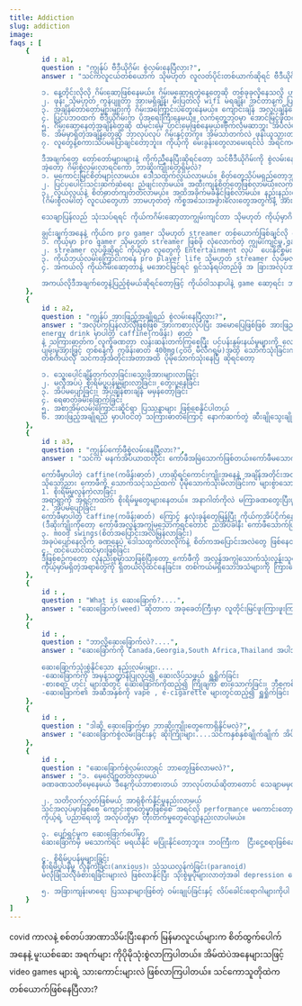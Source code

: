 ```yaml
---
title: Addiction
slug: addiction
image:
faqs : [
    {
        id : a1,
        question : "ကျွန်ုပ် ဗီဒီယိုဂိမ်း စွဲလမ်းနေပြီလား?",
        answer : "သင်ကလူငယ်တစ်ယောက် သိုမဟုတ် လူလတ်ပိုင်းတစ်ယာက်ဆိုရင် ဗီဒီယိုဂိမ်းကို အနည်းနဲ့အများတော့ ဆော့ဖူးကြမှာပါ။ 2018 ခုနှစ်မှာ အမေရိကန်နိုင်ငံရဲ့ လူငယ် 97% ဟာဗီဒီယိုဂိမ်းဆော့ကစားကြပါတယ် အဲ့ဒီဗီဒီယိုဂိမ်းဆော့ကစားတဲ့ သူတွေထဲကမှ 50% ကျော်ဟာ ခကြာခဏဆိုသလို ဂိမ်းကစားကြပါတယ်။ကျန်အချိုကတော့ ကြာကြာမှတစ်ခါဆော့ကြတယ်ဆိုပါတော့။ အခုလို နည်းပညာတွေပိုမိုတိုးတက်လာပြီး ဖွံဖြိုးလာတာနဲ့အမျှ ဗီဒီယိုဂိမ်းဆိုတာဟာ လူတိုင်းနဲ့ မဖြစ်မနေလောက်ကို ထိတွေ့နေရပါတယ်၊နောက်လဲပိုမိုအဆင့်မြင့်တဲ့ ဗီဒီယိုဂိမ်းပေါင်းစုံနဲ့ ထိတွေ့နေရပါတော့မယ်။ ဒါပေမဲ့ ဗီဒီယိုဂိမ်းကြောင့်တော့ ကိုယ့်ဘဝတွေ တန်ဖိုးရှိတဲ့အချိန်တွေကို ဆုံးရှုးမခံပါနဲ့။ ဗီဒီယိုဂိမ်းက ကိုယ့်ဘဝကို ဖျက်စီးနေပြီလား ဆိုရင်တော့ ဒီချက်တွေတွေထဲကဘယ်နှချက် ကိုယ်နဲ့ကိုက်ညီနေလဲ ဆိုတာကိုစမ်းစစ်ကြည့်ပါ

        ၁. နေ့တိုင်းလိုလို ဂိမ်းဆော့ဖြစ်နေမယ်။ ဂိမ်းမဆော့ရတဲ့နေ့တွေဆို တစ်ခုခုလိုနေသလို ဟာတာတာဖြစ်နေမယ်။
        ၂. ဖုန်း သိုမဟုတ် ကွန်ပျူတာ အားမရှိချိန်၊ မီးပြတ်လို wifi မရချိန်၊ အင်တာနက် ပြတ်တောက်နေချိန်တွေမှာ ဘာလုပ်လိုဘာကိုင်ရမှန်းမသိဖြစ်နေမယ်။ ဂိမ်းဆော့နေကျအချိန်တွေမှာ ဂိမ်းမဆော့လိုမရရင် ဘာလုပ်လို ဘာကိုင်ရမှန်းမသိ ဖြစ်နေမယ်။
        ၃. အချိန်တော်တော်များများကို ဂိမ်းအကြောင်းပဲတွေးနေမယ်။ ကျောင်းချိန် အလုပ်ချိန်တွေမှာတောင် ငါ့ဂိမ်း skill တက်အောင် ဘယ်လိုလုပ်ရမလဲတို၊ ညအိမ်ပြန်ရောက်ရင် ဂိမ်းဆော့ရမယ့်အကြောင်းတိုကိုပဲ တွေးနေမိမယ်။ ညအိပ်ရင်တောင် အိပ်မပျော်ခင်ထိ ဂိမ်းပဲစိတ်ထဲရောက်နေမယ်။
        ၄. ပြင်ပဘဝထက် ဗီဒီယိုဂိမ်းက ပိုအရေးကြီးနေမယ်။ လက်တွေ့ဘဝမှာ အောင်မြင်ဖိုထက် ဂိမ်းထဲမှာ အောင်မြင်ဖိုကို ပိုအလေးထားနေတယ်။
        ၅. ဂိမ်းဆော့နေတဲ့အချိန်တွေဆို ထမင်းမေ့ ဟင်းမေ့ဖြစ်နေမယ်။ဗိုက်လဲမဆာဘူး အိပ်လဲမအိပ်ချင်ဘူး။
        ၆. အိမ်မှာရှိတဲ့အချိန်တွေဆို ဘာလုပ်လုပ် ဂိမ်းနှင့်တကွ။ အိမ်သာတက်လဲ ဖုန်းယူသွားတယ် ၊ ထမင်းစားလဲ ဖုန်းကြည့်နေရင်းစားတယ်၊ မိသားစုဝင်တွေနဲ့ ခရီးသွားလဲ အားရင်အားသလို ဂိမ်းဆော့တယ်။
        ၇. လူတွေနဲ့စကားသိပ်မပြောချင်တော့ဘူး။ ကိုယ့်ကို မေးခွန်းတွေလာမေးရင်လဲ အရင်ကထက် စိတ်မရှည်တော့ဘူး။

        ဒီအချက်တွေ တော်တော်များများနဲ့ ကိုက်ညီနေပြီးဆိုရင်တော့ သင်ဗီဒီယိုဂိမ်းကို စွဲလမ်းနေပါပြီ။
        အဲ့တော့ ဂိမ်းစွဲလမ်းလာရင်ကော ဘာဆိုးကျိုးတွေရှိမလဲ?
        ၁. မကောင်းမြင်စိတ်များလာမယ်။ ဒေါသထွက်လွယ်လာမယ်။ စိတ်တွေသိပ်မရှည်တော့ဘူး။
        ၂. ပြင်ပပေါင်းသင်းဆက်ဆံရေး ညံဖျင်းလာမယ်။ အထီးကျန်စိတ်တွေဖြစ်လာမယ်။လက်တွေ့ဘဝ လူအများကြားထဲရောက်ရင် အလိုလိုအားငယ်နေမယ်။
        ၃. လွယ်လွယ်နဲ့ စိတ်ဓာတ်ကျတတ်လာမယ်။ အထိအခိုက်မခံနိုင်ဖြစ်လာမယ်။ နည်းနည်းပြောခံရတာနဲ့ ဝမ်းနည်းမယ် ဒေါသထွက်မယ်။ 
        (ဂိမ်းစွဲလမ်းတဲ့ လူငယ်တွေဟာ ဘာမဟုတ်တဲ့ ကိစ္စအသေးအဖွားလေးတွေအတွက်နဲ့ အားငယ်ပြီး suicide လုပ်သွားတဲ့ ဥပမာဖြစ်ရပ်တွေလဲ ရှိပါတယ်။အခုထိလဲ ရှိနေစဲပါ)

        သေချာပြန်လည် သုံးသပ်ရရင် ကိုယ်ကဂိမ်းဆော့တာကျွမ်းကျင်တာ သိုမဟုတ် ကိုယ့်မှာဂိမ်း skin ဘယ်လောက်များတာ စတာတွေက လက်တွေ့ဘဝမှာ ဘယ်သူတွေအထင်ကြီးမယ်ထင်ပါသလဲ။ ဘယ်သူမှဂရုမစိုက်ပါ ကိုယ်နဲ့ဂိမ်းအတူဆော့နေကျ သူငယ်ချင်း အသိုင်းအဝိုင်းလောက်ကသာ စိတ်ဝင်စားချင် စိတ်ဝင်စားပါလိမ့်မယ်။ ဆိုလိုချင်တာက ဂိမ်းအတွက် ပိုက်ဆံတွေ သုံးနေသူတွေအနေနဲ့ ကိုယ်ရှာဖွေထားသော သိုမဟုတ် ကိုယ့်မိဘ ရှာဖွေထားသော ေငွများကို ဂိမ်းထဲမှာ သုံးပစ်မယ့်အစား လက်ရှိကိုယ့်ချစ်သူကို လက်ဆောင်လေးတွေပေးပါ။ ကိုယ့်ကို တန်ဖိုးထားတဲ့သူတွေအတွက် လက်ဆောင်လေးတွေ ဘာလေးတွေ ဖန်တီးပေးစေလိုပါတယ်။

        ချွင်းချက်အနေနဲ့ ကိုယ်က pro gamer သိုမဟုတ် streamer တစ်ယောက်ဖြစ်ချင်လို ဂိမ်းဆော့နေရပါတယ်ဆိုရင် ဒီအချက်တွေကို စဥ်းစားပါ။
        ၁. ကိုယ့်မှာ pro gamer သိုမဟုတ် streamer ဖြစ်ဖို လုံလောက်တဲ့ ကျွမ်းကျင်မှု,game skills,game sense တွေရှိရဲ့လား
        ၂. streamer လုပ်ဖိုဆိုရင် ကိုယ့်မှာ လူတွေကို Entertainment လုပ်  ပေးနိုင်စွမ်း ရှိရဲ့လား
        ၃. ကိုယ််ဘယ်လမ်းကြောင်းကနေ pro player life သိုမဟုတ် streamer လုပ်မလဲဆိုတဲ့ road map ရှိရဲ့လား
        ၄. အကယ်လို ကိုယ်ဂိမ်းဆော့တာနဲ့ မအောင်မြင်ရင် ရှင်သန်ရပ်တည်ဖို အ ခြားအလုပ်အကိုင် သိုမဟုတ် ဝင်ငွေလမ်းကြောင်း တစ်စုံတစ်ရာရှိပါသလား

        အကယ်လိုဒီအချက်တွေနဲ့ပြည့်စုံမယ်ဆိုရင်တော့ဖြင့် ကိုယ်ဝါသနာပါနဲ့ game ဆော့ရင်း ဘဝကိုရှင်သန်ရပ်တည် နိုင်အောင် စနစ်တကျကြိုးစားပါ။ အဲ့ဒါမှမဟုတ်ရင်တော့ ကိုယ့်တန်ဖိုးရှိတဲ့ အချိန်တွေကို အကျိုးရှိစွာ အသုံးချပါ။"
    },
    {
        id : a2,
        question : "ကျွန်ုပ် အားဖြည့်အချိုရည် စွဲလမ်းနေပြီလား?",
        answer : "အလုပ်ကပြန်လာလိုဖြစ်ဖြစ် အားကစားလုပ်ပြီး အမောပြေဖြစ်ဖြစ် အားဖြည့်အချိုရည်(energy drink) လေးတွေသောက်ဖြစ်ကြမယ်ထင်ပါတယ်။ 
        energy drink မှာပါတဲ့ caffine(ကဖိန်း) ဓာတ်
        နဲ့ သကြားဓာတ်က လူကိုခဏတာ လန်းဆန်းတက်ကြွစေပြီး ပင်ပန်းနွမ်းနယ်မှုများကို လျော့ကျစေပါတယ်။
        ပျမ်းမှုအားဖြင့် တစ်နေ့ကို ကဖိန်းဓာတ် 400mg(၄၀ဝ မီလီဂရမ်)အထိ သောက်သုံးခြင်းက ကျန်းမာရေးကို သိသိသာသာမထိခိုက်စေပါဘူး။ သိုသော်လဲ ပျမ်းမျှသာဖြစ်ပါတယ် ။မိမိအသက်အရွယ် ကိုယ်အလေးချိန်နဲ့ ကိုယ်ခံစွမ်းအားပေါ် မူတည်ပြီး အပြောင်းအလဲရှိပါတယ်။ သာမာန် အားဖြည့်အချိုရည် သံဗူးတစ်ဗူးမှာ ပျမ်းမျှအားဖြင့် ကဖိန်း 80 mg ပါဝင်ပါတယ်။ဆိုတော့သင်က လူလတ်ပိုင်းတစ်ယောက်ဆိုရင် တစ်ရက်ကို ၄-၅ ဘူးဝန်းကျင်အထိ သောက်သုံးနိုင်ပါတယ်။
        တစ်ကယ်လို သင်ကအဲ့အတိုင်းအတာအထိ ပိုမိုသောက်သုံးနေပြီ ဆိုရင်တော့ 

        ၁. သွေးပေါင်ချိန်တက်လာခြင်း၊သွေးဖိအားများလာခြင်း
        ၂. မလိုအပ်ပဲ စိုးရိမ်ပူပန်မှုများလာခြင်း၊ တွေးပူနေခြင်း
        ၃. အိပ်မပျော်ခြင်း၊ အိပ်ချိန်စားချိန် မမှန်တော့ခြင်း
        ၄. ရေဓာတ်ခမ်းခြောက်ခြင်း
        ၅. အစာအိမ်လမ်းကြောင်းဆိုင်ရာ ပြဿနာများ ဖြစ်စေနိုင်ပါတယ်
        ၆. အားဖြည့်အချိုရည် မှာပါဝင်တဲ့ သကြားဓာတ်ကြောင့် နောက်ဆက်တွဲ ဆီးချိုသွေးချို ရောဂါများထိပါ ဖြစ်လာနိုင်ပါတယ်"
    },
    {
        id : a3,
        question : "ကျွန်ုပ်ကော်ဖီစွဲလမ်းနေပြီလား?",
        answer : "သင်က မနက်အိပ်ယာထတိုင်း ကော်ဖီအမြဲသောက်ဖြစ်တယ်။ကော်ဖီမသောက်ဖြစ်တဲ့နေ့တွေဆိုစိတ်မပါသလို နေလို့ထိုင်လို့မကောင်းဖြစ်နေပါသလား။ အမေရိကန်နိုင်ငံရဲ့ ၆၂ ရာခိုင်းနှုန်းသောသူတွေဟာလဲ မနက်တိုင်း ကော်ဖီတစ်ခွက်အနည်းဆုံးသောက်သုံးကြပါတယ်။ ဆေးပညာအရ တစ်နေ့ကိုကော်ဖီ 400mg (၄၀၀ မီလီဂရမ်)၊ ခွက်အားဖြင့် ၄-၅ ခွက်အထိ သောက်သုံးခြင်းက ကျန်းမာရေးကို သိသိသာသာမထိခိုက်စေနိုင်ပါဘူး။ သို့သော်လဲပဲ လူတစ်ဦးနှင့်တစ်ဦးမတူညီသောကြောင့် အတိအကျသတ်မှတ်လို့မရပေ။ မိမိခန္တာကိုယ်အလေးချိန် အသက်အရွယ်နှင့် ကိုယ်ခံအား ပေါ်မူတည်ပြီး အပြောင်းအလဲရှိပါတယ်။ အကယ်လို့သင်က တစ်နေ့ကိုကော်ဖီ ၅ ခွက်လောက်ထက် ပိုမိုသောက်သုံးဖြစ်နေ​ြပီဆိုရင်တော့ သင့်ကျန်းမာရေးကို အထူးဂရုပြုသင့်ပါပြီ။

        ကော်ဖီမှာပါတဲ့ caffine(ကဖိန်းဓာတ်) ဟာဆိုရင်ကောင်းကျိုးအနေနဲ့ အချိန်အတိုင်းအတာတစ်ခုထိ လန်းဆန်းတက်ကြွစေပြီး အလုပ်များကို အာရုဏ်စူးစိုက်မှုကောင်းစွာ လုပ်ဆောင်နိုင်ပါတယ်။ ဒါ့အပြင် ကိုယ်ရောစိတ်ပါ ပင်ပန်းနွမ်းနယ်မှုများကို လျော့ကျစေနိုင်ပါတယ်။ 
        သိုသော်ညား ကောဖီကို သောက်သင့်သည်ထက် ပိုမိုသောက်သုံးမိလာခြင်းက များစွာသော ကိုယ်ရောစိတ်ပါ မကျန်းမာမှူများကို ဖြစ်စေနိုင်ပါတယ်။
        1. စိုးရိမ်မှုလွန်ကဲလာခြင်း
        အရာရာကို အရင်ကထက် စိုးရိမ်မှုတွေများနေတယ်။ အနာဂါတ်ကိုလဲ မကြာခဏတွေးပြီးပူနေတာမျိုးတွေ၊မလိုအပ်ပဲ စိုးရိမ်ပူပန်မှုလွန်ကဲတာမျိုးတွေ ဖြစ်လာနိုင်ပါတယ်။
        2. အိပ်မပျော်ခြင်း
        ကော်ဖီမှာပါတဲ့ caffine(ကဖိန်းဓာတ်) ကြောင့် နှလုံးခုန်တွေမြန်ပြီး ကိုယ်ကအိပ်ငိုက်နေတာတောင်မှ အိပ်မပျော်နိုင်တာမျိုးတွေ ဖြစ်နိုင်ပါတယ်။ ဒါကြောင့် နောက်နေ့မှာ အိပ်ရေးမဝတာနဲ့အတူ အိပ်ရေးမဝတာရဲ့ နောက်ဆက်တွဲ ပြဿနာတွေဖြစ်တဲ့ စိတ်မရှည်တာ၊ဒေါသထွက်လွယ်တာ ၊ မကောင်းမြင်မှုများနေတာမျိုးတွေလဲ ကြုံတွေ့နိုင်ပါတယ်။
        (ဒီဆိုးကျိုးကိုတော့ ကော်ဖီအလွန်အကျွံမသောက်ရင်တောင် ညအိပ်ခါနီး ကော်ဖီသောက်ဖြစ်တဲ့အခါတွေမှာလဲ ကြုံနိုင်ပါတယ်)
        ၃. mood swings(စိတ်အပြောင်းအလဲမြန်လာခြင်း)
        အခုပဲပျော်နေလိုက် ခဏနေပဲ ဒေါသထွက်လာလိုက်နဲ့ စိတ်ကအပြောင်းအလဲတွေ ဖြစ်နေတတ်ပါတယ်။
        ၄. ထင်ယောင်ထင်မှားဖြစ်ခြင်း
        ဒီဖြစ်စဥ်ကတော့ လူနည်းစုမှာသာဖြစ်ပြီးတော့ ကော်ဖီကို အလွန်အကျွံသောက်သုံးလွန်းသူတွေမှာသာ တွေ့ရနိုင်တဲ့ ဖြစ်တောင့်ဖြစ်ခဲ ဖြစ်စဥ်ဖြစ်ပါတယ်။
        ကိုယ့်မှာမရှိတဲ့အရာတွေကို ရှိတယ်လိုထင်နေခြင်း။ တစ်ကယ်မရှိသောအသံများကို ကြားနေရခြင်း။ တစ်ကယ်မရှိသော လူပုဂ္ဂိုလ်များ အရာဝတ္ထုများကို မြင်နေရခြင်း။ ၎င်းမှာ ဦးနှောက်က အတုအယောင် သီတင်းမှားများကို ထုတ်လွှတ်လာသောကြောင့်ဖြစ်ပါတယ်။"
    },
    {
        id : ,
        question : "What is ဆေးခြောက်?....",
        answer : "ဆေးခြောက်(weed) ဆိုတာက အခုခေတ်ကြီးမှာ လူတိုင်းမြင်ဖူးကြားဖူးကြမှာပါ။ စစ်တပ်အာဏာသိမ်းပြီးနောက်ပိုင်း လူငယ်အတော်အများဟာ ဆေးခြောက်နှင့် အခြားမူးယစ်ဆေးဝါး အရက်​ေသဇာတွေကို စိတ်ထွက်ပေါက်အနေနဲ့  သုံးစွဲလာခဲ့ကြပါတယ်။ တချို့လူငယ်အသိုင်းအဝိုင်းတွေမှာဆို ဆေးခြောက်မသောက်ဖူးရင် ခေတ်မမှီဘူး ဆိုတာမျိုးထိပါရှိလာပါတယ်။ 2022 June မှာ အိမ်နီးချင်းနိုင်ငံဖြစ်တဲ့ ထိုင်းမှာပါ ဆေးခြောက်ကို တရားမဝင်မူးယစ်ဆေးစာရင်းမှ ထုတ်ပယ်ပြီးနောက် မြန်မာနိုင်ငံကိုပါ ဆေးခြောက်အရင်းအမြစ်တွေ ပိုမိုရောက်ရှိလာပါတယ်။"
    },
    {
        id : ,
        question : "ဘာလို့ဆေးခြောက်လဲ?....",
        answer : "ဆေးခြောက်ကို Canada,Georgia,South Africa,Thailand အပါအဝင် နိုင်ငံအများအပြားက တရားမဝင်မူးယစ်ဆေးစာရင်းကနေ တရားဝင် ထုတ်ပယ်ထားပါတယ်။ ဘာကြောင့်လဲပြောရရင် ဆေးခြောက်က အခြားသောမူးယစ်ဆေးဝါးများနဲ့မတူပဲ မူးပြီးမယစ်လို့ပါ။ ဆေးခြောက်သုံးစွဲထားချိန်မှာ ရီရီငွေ့ငွေ့နဲ့ လေပေါ်ပျံနေသလို အောက်ပြန်ကျသွားသလိုနဲ့ ခေတ်စကားအရ လွင့်နေတယ်ပေါ့ဗျာ။ အဲ့အချိန်မှာဆို သင်က ဘာလုပ်လုပ် ပျော်နေပါလိမ့်မယ် အကုန်လုံးကိုလဲ အကောင်းမြင်ပြီး အရာရာဟာအေးချမ်းနေပါလိမ့်မယ်။ ခဏအကြာမှာတော့ မှိန်းလာပြီး အိပ်ပျော်သွားမယ်၊ နိုးလာရင် ဗိုက်ဆာပြီး ဘာစားစား စားကောင်းနေပါတယ်။တချို့ဆို ဆေးခြောက်သောက်ပြီး ခဏအတွင်းမှာတင် စားကောင်းသောက်ကောင်းဖြစ်သွားပါပြီ။မီးဖိုချောင်ထဲက ခရမ်းချဥ်သီးစိမ်းလဲ စားလို့မြိန်နေရာ။ ဘယ်သူ့မှလဲ အန္တာရယ်မပေးဘူး။အိုကေနားစားပဲလေ။
        
        ဆေးခြောက်သုံးစွဲနိုင်သော နည်းလမ်းများ....
        -ဆေးခြောက်ကို အမှန့်သတ္ဍာန်​​ပြုလုပ်၍ ဆေးလိပ်သဖွယ် ရှူရှိုက်ခြင်း
        -စားစရာ ဟင်း များထဲတွင် ဆေးခြောက်ကိုထည့်၍ ကြိုချက် စားသောက်ခြင်း၊ ဘီစကစ်ကဲ့သို့သော မုန့်များထဲတွင် ဆေးခြောက်ကို ထည့်သွင်းပြုလုပ်၍ စားသုံးခြင်း 
        -ဆေးခြောက်၏ အဆီအနှစ်ကို vape , e-cigarette များတွင်ထည့်၍ ရှူရှိုက်ခြင်း စသဖြင့် နည်းလမ်းမျိုးစုံနဲ့ သုံးစွဲနိုင်ပါတယ်"
    },
    {
        id : ,
        question : "ဒါဆို ဆေးခြောက်မှာ ဘာဆိုးကျိုးတွေကောရှိနိုင်မလဲ?",
        answer : "ဆေးခြောက်စွဲလမ်းခြင်းနှင့် ဆိုးကြိုးများ....သင်ကနှစ်နှစ်ချိုက်ချိုက် အိပ်ပျော်ချင်လို့ ဖြစ်စေ ပျော်ချင်လို့ပဲဖြစ်စေ ဆေးခြောက်ကို သုံးစွဲတဲ့ရက်တွေစိပ်လာပြီ နေ့တိုင်းလိိုလိုသုံးစွဲဖြစ်လာပြီ ဆိုရင်တော့ သူ့ရဲ့ဆိုးကျိုးတွေ သင့်အပေါ်သက်ရောက်နေပြီးနှင့်လောက်ပါပြီ။အိပ်ပျော်ချင်လို့ ဆေးခြောက်သောက်ရင်းကနေ ဆေးခြောက်မှ မသောက်ရရင် အိပ်မပျော်ဘူး ဆိုတဲ့အခြေအနေကို လေးငါးရက် တစ်ပတ်အတွင်း ရောက်ရှိသွားနိုင်ပါတယ်။"
    },
    {
        id : ,
        question : "ဆေးခြောက်စွဲလမ်းလာရင် ဘာတွေဖြစ်လာမလဲ?",
        answer : "၁. မေ့လျော့တတ်လာမယ် 
        ခဏခဏသတိမေ့နေမယ် ဒီနေ့ကိုယ်ဘာစားတယ် ဘာလုပ်တယ်ဆိုတာတောင် သေချာမမှတ်မိတာမျိုး

        ၂. သတိလက်လွတ်ဖြစ်မယ် အာရုံစိုက်နိုင်မှုနည်းလာမယ်
        သင်အလုပ်မှာဖြစ်စေ ကျောင်းစာတွေမှာဖြစ်စေ အရင်လို performance မကောင်းတော့ဘူး စာတွေလဲခဏခဏမေ့မယ် အလုပ်ချိန်မှာလဲ ကိုယ်ညကဆေးခြောက်သုံးထားတဲ့ အရှိန်နဲ့ သတိလွတ်ပြီး စိတ်ကလေလွင့်နေတာမျိုး ဖြစ်လာပါမယ်။
        ကိုယ့်ရဲ့ ပညာရေးတို့ အလုပ်တို့မှာ တိုးတက်မှုတွေလျော့​နည်းလာပါမယ်။

        ၃. ပျော်ရွှင်မှုက ဆေးခြောက်ပေါ်မှာ
        ဆေးခြောက်မှ မသောက်ရင် မရယ်နိုင် မပြုံးနိုင်တော့ဘူး။ ဘဝကြီးက  ငြီးငွေ့စရာဖြစ်နေမယ်။ဆေးခြောက်သုံးလိုက်မှ ေပျာ်နိုင်တာမျိုးတွေ ဖြစ်လာနိုင်ပါတယ်။

        ၄. စိုရိမ်ပူပန်မှုများခြင်း
        စိုးရိမ်ပူပန်မှု လွန်ကဲခြင်း(anxious)၊ သံသယလွန်ကဲခြင်း(paranoid)
        မလုံခြုံသလိုခံစားရခြင်းများလဲ ဖြစ်လာနိုင်ပြီး သုံးစွဲမှုပိုများလာတဲ့အခါ depression တွေပါဖြစ်လာနိုင်ပါတယ်။

        ၅. အခြားကျန်းမာရေး ပြဿနာများဖြစ်တဲ့ ဝမ်းချုပ်ခြင်းနှင့် လိပ်ခေါင်းရောဂါများကိုပါ ဖြစ်စေနိုင်ပါတယ်"
    }
]
---
```

covid ကာလနဲ့ စစ်တပ်အာဏာသိမ်းပြီးနောက် မြန်မာလူငယ်များက စိတ်ထွက်ပေါက်အနေနဲ့ မူးယစ်ဆေး အရက်များ ကိုပိုမိုသုံးစွဲလာကြပါတယ်။ အိမ်ထဲပဲအနေများသဖြင့် video games များရဲ့ သားကောင်းများလဲ ဖြစ်လာကြပါတယ်။ သင်ကောသူတိုထဲက တစ်ယောက်ဖြစ်နေပြီလား?